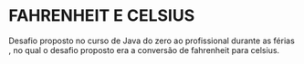 # FAHRENHEIT E CELSIUS
Desafio proposto no curso de Java do zero ao profissional durante as férias , no qual o desafio proposto era a conversão de fahrenheit para celsius.
